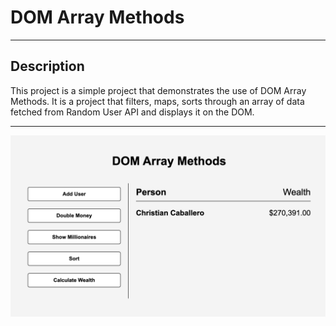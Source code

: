 # DOM Array Methods

---

## Description

This project is a simple project that demonstrates the use of DOM Array Methods. It is a project that filters, maps, sorts through an array of data fetched from Random User API and displays it on the DOM.

---

![DOM Array Methods](./assets/picture.png)
